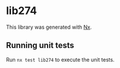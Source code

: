 # lib274

This library was generated with [Nx](https://nx.dev).

## Running unit tests

Run `nx test lib274` to execute the unit tests.
